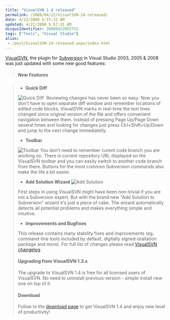 ```yaml
---
title: "VisualSVN 1.4 released"
permalink: /2008/04/22/VisualSVN-14-released/
date: 4/22/2008 5:57:31 AM
updated: 4/22/2008 5:57:31 AM
disqusIdentifier: 20080422055731
tags: ["Tools", "Visual Studio"]
alias:
 - /post/VisualSVN-14-released.aspx/index.html
---
```

[VisualSVN](http://www.visualsvn.com/release-1.4.html), the plugin for [Subversion](http://subversion.tigris.org/) in Visual Studio 2003, 2005 & 2008 was just updated with some new good features:

> ##### New Features
<!-- more -->
> 
> *   **Quick Diff**
> 
> ![Quick Diff](http://www.visualsvn.com/images/release-1.4-quickdiff.png) 
> Reviewing changes has never been so easy. Now you don't have to open separate diff window and remember locations of edited code blocks. VisualSVN marks in real-time the text lines changed since original version of the file and offers convenient navigation between them.
> Instead of pressing Page Up/Page Down several times and looking for changes just press Ctrl+Shift+Up/Down and jump to the next change immediatelly.
> 
> *   **Toolbar**
> 
> ![Toolbar](http://www.visualsvn.com/images/release-1.4-toolbar.png)
> You don't need to remember curent code branch you are working on. There is current repository URL displayed on the VisualSVN toolbar and you can easily switch to another code branch from there. Buttons for the most common Subversion commands also make the life a bit easier.
> 
> *   **Add Solution Wizard**
> ![Add Solution](http://www.visualsvn.com/images/release-1.4-addsolution.png)
> 
> First steps in using VisualSVN might have been non-trivial if you are not a Subversion expert. But with the brand new "Add Solution to Subversion" wizard it's just a piece of cake. The wizard automatically detects all potential problems and makes everything simple and intuitive.
> 
> *   **Improvements and Bugfixes**
> 
> This release contains many stability fixes and improvements (eg. command-line tools included by default, digitally signed istallation package and more). For full list of changes please read [VisualSVN changelog](http://www.visualsvn.com/changelog.html#v1.4).
> 
> #### Upgrading from VisualSVN 1.3.x
> 
> The upgrade to VisualSVN 1.4 is free for all licensed users of VisualSVN. No need to uninstall previous version - simple install new one on top of it.
> 
> #### Download
> 
> Follow to the [download page](http://www.visualsvn.com/download.html) to get VisualSVN 1.4 and enjoy new level of productivity!

